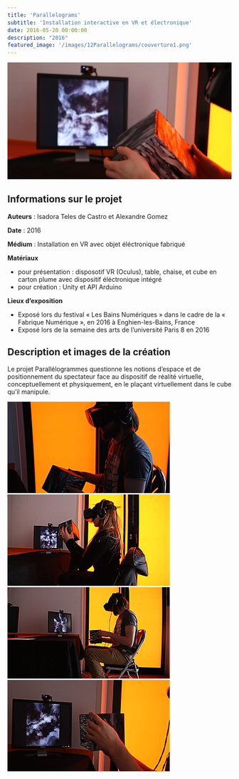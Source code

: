 ```yaml
---
title: 'Parallelograms'
subtitle: 'Installation interactive en VR et électronique'
date: 2016-05-20 00:00:00
description: "2016"
featured_image: '/images/12Parallelograms/couverture1.png'
---
```


![](/images/12Parallelograms/galerie01/3.PNG)

## Informations sur le projet

**Auteurs** : Isadora Teles de Castro et Alexandre Gomez
	
**Date** : 	2016
	
**Médium** : Installation en VR avec objet éléctronique fabriqué
	
**Matériaux**

* pour présentation : disposotif VR (Oculus), table, chaise, et cube en carton plume avec dispositif éléctronique intégré
* pour création : Unity et API Arduino
	
**Lieux d’exposition**

* Exposé lors du festival « Les Bains Numériques » dans le cadre de la « Fabrique Numérique », en 2016 à Enghien-les-Bains, France 
* Exposé lors de la semaine des arts de l’université Paris 8 en 2016

## Description et images de la création

Le projet Parallélogrammes questionne les notions d’espace et de positionnement du spectateur face au dispositif de réalité virtuelle,  conceptuellement et physiquement, en le plaçant virtuellement dans le cube qu’il manipule.

<div class="gallery" data-columns="4">
    <img src="/images/12Parallelograms/galerie01/1.gif">
    <img src="/images/12Parallelograms/galerie01/2.gif">
    <img src="/images/12Parallelograms/galerie01/4.gif">
    <img src="/images/12Parallelograms/galerie01/5.gif">
</div>